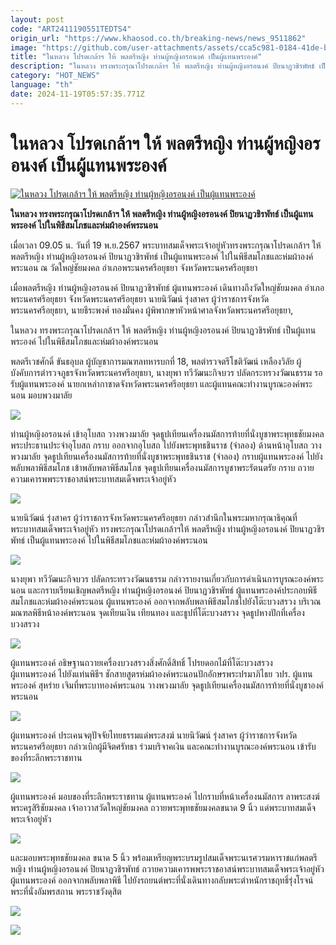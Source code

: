 ```yaml
---
layout: post
code: "ART2411190551TEDTS4"
origin_url: "https://www.khaosod.co.th/breaking-news/news_9511862"
image: "https://github.com/user-attachments/assets/cca5c981-0184-41de-b0e0-e2050e340f6f"
title: "ในหลวง โปรดเกล้าฯ ให้ พลตรีหญิง ท่านผู้หญิงอรอนงค์ เป็นผู้แทนพระองค์"
description: "ในหลวง ทรงพระกรุณาโปรดเกล้าฯ ให้ พลตรีหญิง ท่านผู้หญิงอรอนงค์ ปิยนาฏวชิรพัทธ์ เป็นผู้แทนพระองค์ ไปในพิธีสมโภชและห่มผ้าองค์พระนอน"
category: "HOT_NEWS"
language: "th"
date: 2024-11-19T05:57:35.771Z
---
```


# ในหลวง โปรดเกล้าฯ ให้ พลตรีหญิง ท่านผู้หญิงอรอนงค์ เป็นผู้แทนพระองค์

[![ในหลวง โปรดเกล้าฯ ให้ พลตรีหญิง ท่านผู้หญิงอรอนงค์ เป็นผู้แทนพระองค์](https://www.khaosod.co.th/wpapp/uploads/2024/11/Thanpuying-Oranong.jpg "ในหลวง โปรดเกล้าฯ ให้ พลตรีหญิง ท่านผู้หญิงอรอนงค์ เป็นผู้แทนพระองค์")](https://www.khaosod.co.th/wpapp/uploads/2024/11/Thanpuying-Oranong.jpg)

**ในหลวง ทรงพระกรุณาโปรดเกล้าฯ ให้ พลตรีหญิง ท่านผู้หญิงอรอนงค์ ปิยนาฏวชิรพัทธ์ เป็นผู้แทนพระองค์ ไปในพิธีสมโภชและห่มผ้าองค์พระนอน**

เมื่อเวลา 09.05 น. วันที่ 19 พ.ย.2567 พระบาทสมเด็จพระเจ้าอยู่หัวทรงพระกรุณาโปรดเกล้าฯ ให้ พลตรีหญิง ท่านผู้หญิงอรอนงค์ ปิยนาฏวชิรพัทธ์ เป็นผู้แทนพระองค์ ไปในพิธีสมโภชและห่มผ้าองค์พระนอน ณ วัดใหญ่ชัยมงคล อำเภอพระนครศรีอยุธยา จังหวัดพระนครศรีอยุธยา

เมื่อพลตรีหญิง ท่านผู้หญิงอรอนงค์ ปิยนาฏวชิรพัทธ์ ผู้แทนพระองค์ เดินทางถึงวัดใหญ่ชัยมงคล อำเภอพระนครศรีอยุธยา จังหวัดพระนครศรีอยุธยา นายนิวัฒน์ รุ่งสาคร ผู้ว่าราชการจังหวัดพระนครศรีอยุธยา, นายธีระพงศ์ ทองมั่นคง ผู้พิพากษาหัวหน้าศาลจังหวัดพระนครศรีอยุธยา,

ในหลวง ทรงพระกรุณาโปรดเกล้าฯ ให้ พลตรีหญิง ท่านผู้หญิงอรอนงค์ ปิยนาฏวชิรพัทธ์ เป็นผู้แทนพระองค์ ไปในพิธีสมโภชและห่มผ้าองค์พระนอน

พลตรีเวชศักดิ์ ขันธอุบล ผู้บัญชาการมณฑลทหารบกที่ 18, พลตำรวจตรีโชติวัฒน์ เหลืองวิลัย ผู้บังคับการตำรวจภูธรจังหวัดพระนครศรีอยุธยา, นางยุพา ทวีวัฒนะกิจบวร ปลัดกระทรวงวัฒนธรรม รอรับผู้แทนพระองค์ นายกเหล่ากาชาดจังหวัดพระนครศรีอยุธยา และผู้แทนคณะทำงานบูรณะองค์พระนอน มอบพวงมาลัย

[![](https://www.khaosod.co.th/wpapp/uploads/2024/11/259768_0.jpg)](https://www.khaosod.co.th/wpapp/uploads/2024/11/259768_0.jpg)

ท่านผู้หญิงอรอนงค์ เข้าอุโบสถ วางพวงมาลัย จุดธูปเทียนเครื่องนมัสการท้ายที่นั่งบูชาพระพุทธชัยมงคล พระประธานประจำอุโบสถ กราบ ออกจากอุโบสถ ไปยังพระพุทธชินราช (จำลอง) ด้านหน้าอุโบสถ วางพวงมาลัย จุดธูปเทียนเครื่องนมัสการท้ายที่นั่งบูชาพระพุทธชินราช (จำลอง) กราบผู้แทนพระองค์ ไปยังพลับพลาพิธีสมโภช เข้าพลับพลาพิธีสมโภช จุดธูปเทียนเครื่องนมัสการบูชาพระรัตนตรัย กราบ ถวายความเคารพพระราชอาสน์พระบาทสมเด็จพระเจ้าอยู่หัว

[![](https://www.khaosod.co.th/wpapp/uploads/2024/11/259769_0.jpg)](https://www.khaosod.co.th/wpapp/uploads/2024/11/259769_0.jpg)

นายนิวัฒน์ รุ่งสาคร ผู้ว่าราชการจังหวัดพระนครศรีอยุธยา กล่าวสำนึกในพระมหากรุณาธิคุณที่ พระบาทสมเด็จพระเจ้าอยู่หัว ทรงพระกรุณาโปรดเกล้าฯให้ พลตรีหญิง ท่านผู้หญิงอรอนงค์ ปิยนาฏวชิรพัทธ์ เป็นผู้แทนพระองค์ ไปในพิธีสมโภชและห่มผ้าองค์พระนอน

[![](https://www.khaosod.co.th/wpapp/uploads/2024/11/259770_0.jpg)](https://www.khaosod.co.th/wpapp/uploads/2024/11/259770_0.jpg)

นางยุพา ทวีวัฒนะกิจบวร ปลัดกระทรวงวัฒนธรรม กล่าวรายงานเกี่ยวกับการดำเนินการบูรณะองค์พระนอน และกราบเรียนเชิญพลตรีหญิง ท่านผู้หญิงอรอนงค์ ปิยนาฏวชิรพัทธ์ ผู้แทนพระองค์ประกอบพิธีสมโภชและห่มผ้าองค์พระนอน ผู้แทนพระองค์ ออกจากพลับพลาพิธีสมโภชไปยังโต๊ะบวงสรวง บริเวณมณฑลพิธีหน้าองค์พระนอน จุดเทียนเงิน เทียนทอง และธูปที่โต๊ะบวงสรวง จุดธูปหางปักที่เครื่องบวงสรวง

[![](https://www.khaosod.co.th/wpapp/uploads/2024/11/259771_0.jpg)](https://www.khaosod.co.th/wpapp/uploads/2024/11/259771_0.jpg)

ผู้แทนพระองค์ อธิษฐานถวายเครื่องบวงสรวงสิ่งศักดิ์สิทธิ์ โปรยดอกไม้ที่โต๊ะบวงสรวง  
ผู้แทนพระองค์ ไปยังแท่นพิธีฯ ชักสายสูตรห่มผ้าองค์พระนอนปักอักษรพระปรมาภิไธย วปร. ผู้แทนพระองค์ สุหร่าย เจิมที่พระบาทองค์พระนอน วางพวงมาลัย จุดธูปเทียนเครื่องนมัสการท้ายที่นั่งบูชาองค์พระนอน

[![](https://www.khaosod.co.th/wpapp/uploads/2024/11/259772_0.jpg)](https://www.khaosod.co.th/wpapp/uploads/2024/11/259772_0.jpg)

ผู้แทนพระองค์ ประเคนจตุปัจจัยไทยธรรมแด่พระสงฆ์ นายนิวัฒน์ รุ่งสาคร ผู้ว่าราชการจังหวัดพระนครศรีอยุธยา กล่าวเบิกผู้มีจิตศรัทธา ร่วมบริจาคเงิน และคณะทำงานบูรณะองค์พระนอน เข้ารับของที่ระลึกพระราชทาน

[![](https://www.khaosod.co.th/wpapp/uploads/2024/11/259773_0.jpg)](https://www.khaosod.co.th/wpapp/uploads/2024/11/259773_0.jpg)

ผู้แทนพระองค์ มอบของที่ระลึกพระราชทาน ผู้แทนพระองค์ ไปกราบที่หน้าเครื่องนมัสการ ลาพระสงฆ์ พระครูสิริชัยมงคล เจ้าอาวาสวัดใหญ่ชัยมงคล ถวายพระพุทธชัยมงคลขนาด 9 นิ้ว แด่พระบาทสมเด็จพระเจ้าอยู่หัว

[![](https://www.khaosod.co.th/wpapp/uploads/2024/11/259776_0.jpg)](https://www.khaosod.co.th/wpapp/uploads/2024/11/259776_0.jpg)

และมอบพระพุทธชัยมงคล ขนาด 5 นิ้ว พร้อมเหรียญพระบรมรูปสมเด็จพระนเรศวรมหาราชแก่พลตรีหญิง ท่านผู้หญิงอรอนงค์ ปิยนาฏวชิรพัทธ์ ถวายความเคารพพระราชอาสน์พระบาทสมเด็จพระเจ้าอยู่หัว ผู้แทนพระองค์ ออกจากพลับพลาพิธี ไปยังรถยนต์พระที่นั่งเดินทางกลับพระตำหนักราชฤทธิ์รุ่งโรจน์ พระที่นั่งอัมพรสถาน พระราชวังดุสิต

[![](https://www.khaosod.co.th/wpapp/uploads/2024/11/259774_0.jpg)](https://www.khaosod.co.th/wpapp/uploads/2024/11/259774_0.jpg)

[![](https://www.khaosod.co.th/wpapp/uploads/2024/11/259775_0.jpg)](https://www.khaosod.co.th/wpapp/uploads/2024/11/259775_0.jpg)